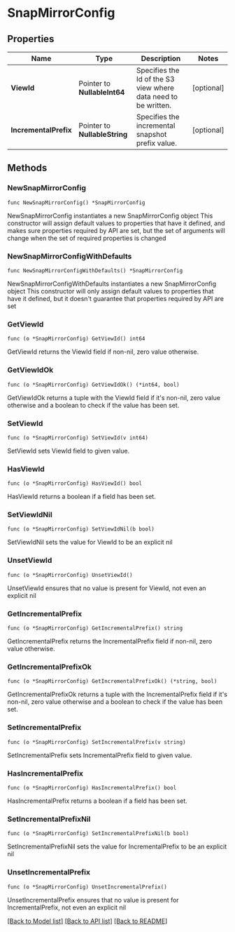 # SnapMirrorConfig

## Properties

Name | Type | Description | Notes
------------ | ------------- | ------------- | -------------
**ViewId** | Pointer to **NullableInt64** | Specifies the Id of the S3 view where data need to be written. | [optional] 
**IncrementalPrefix** | Pointer to **NullableString** | Specifies the incremental snapshot prefix value. | [optional] 

## Methods

### NewSnapMirrorConfig

`func NewSnapMirrorConfig() *SnapMirrorConfig`

NewSnapMirrorConfig instantiates a new SnapMirrorConfig object
This constructor will assign default values to properties that have it defined,
and makes sure properties required by API are set, but the set of arguments
will change when the set of required properties is changed

### NewSnapMirrorConfigWithDefaults

`func NewSnapMirrorConfigWithDefaults() *SnapMirrorConfig`

NewSnapMirrorConfigWithDefaults instantiates a new SnapMirrorConfig object
This constructor will only assign default values to properties that have it defined,
but it doesn't guarantee that properties required by API are set

### GetViewId

`func (o *SnapMirrorConfig) GetViewId() int64`

GetViewId returns the ViewId field if non-nil, zero value otherwise.

### GetViewIdOk

`func (o *SnapMirrorConfig) GetViewIdOk() (*int64, bool)`

GetViewIdOk returns a tuple with the ViewId field if it's non-nil, zero value otherwise
and a boolean to check if the value has been set.

### SetViewId

`func (o *SnapMirrorConfig) SetViewId(v int64)`

SetViewId sets ViewId field to given value.

### HasViewId

`func (o *SnapMirrorConfig) HasViewId() bool`

HasViewId returns a boolean if a field has been set.

### SetViewIdNil

`func (o *SnapMirrorConfig) SetViewIdNil(b bool)`

 SetViewIdNil sets the value for ViewId to be an explicit nil

### UnsetViewId
`func (o *SnapMirrorConfig) UnsetViewId()`

UnsetViewId ensures that no value is present for ViewId, not even an explicit nil
### GetIncrementalPrefix

`func (o *SnapMirrorConfig) GetIncrementalPrefix() string`

GetIncrementalPrefix returns the IncrementalPrefix field if non-nil, zero value otherwise.

### GetIncrementalPrefixOk

`func (o *SnapMirrorConfig) GetIncrementalPrefixOk() (*string, bool)`

GetIncrementalPrefixOk returns a tuple with the IncrementalPrefix field if it's non-nil, zero value otherwise
and a boolean to check if the value has been set.

### SetIncrementalPrefix

`func (o *SnapMirrorConfig) SetIncrementalPrefix(v string)`

SetIncrementalPrefix sets IncrementalPrefix field to given value.

### HasIncrementalPrefix

`func (o *SnapMirrorConfig) HasIncrementalPrefix() bool`

HasIncrementalPrefix returns a boolean if a field has been set.

### SetIncrementalPrefixNil

`func (o *SnapMirrorConfig) SetIncrementalPrefixNil(b bool)`

 SetIncrementalPrefixNil sets the value for IncrementalPrefix to be an explicit nil

### UnsetIncrementalPrefix
`func (o *SnapMirrorConfig) UnsetIncrementalPrefix()`

UnsetIncrementalPrefix ensures that no value is present for IncrementalPrefix, not even an explicit nil

[[Back to Model list]](../README.md#documentation-for-models) [[Back to API list]](../README.md#documentation-for-api-endpoints) [[Back to README]](../README.md)


